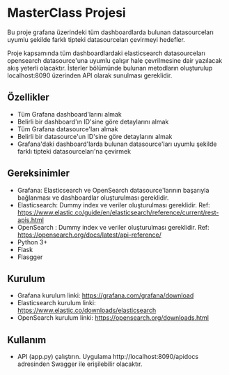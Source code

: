 # MasterClass Projesi

Bu proje grafana üzerindeki tüm dashboardlarda bulunan datasourceları uyumlu şekilde farklı tipteki datasourceları çevirmeyi hedefler.

Proje kapsamında tüm dashboardlardaki elasticsearch datasourceları opensearch datasource'una uyumlu çalışır hale çevrilmesine dair yazılacak akış yeterli olacaktır. İsterler bölümünde bulunan metodların oluşturulup localhost:8090 üzerinden API olarak sunulması gereklidir.


## Özellikler

- Tüm Grafana dashboard'larını almak
- Belirli bir dashboard'ın ID'sine göre detaylarını almak
- Tüm Grafana datasource'ları almak
- Belirli bir datasource'un ID'sine göre detaylarını almak
- Grafana'daki dashboard'larda bulunan datasource'ları uyumlu şekilde farklı tipteki datasourceları'na çevirmek

## Gereksinimler

- Grafana: Elasticsearch ve OpenSearch datasource'larının başarıyla bağlanması ve dashboardlar oluşturulması gereklidir. 
- Elasticsearch: Dummy index ve veriler oluşturulması gereklidir. Ref: https://www.elastic.co/guide/en/elasticsearch/reference/current/rest-apis.html
- OpenSearch : Dummy index ve veriler oluşturulması gereklidir. Ref: https://opensearch.org/docs/latest/api-reference/
- Python 3+
- Flask
- Flasgger

## Kurulum

- Grafana kurulum linki: https://grafana.com/grafana/download
- Elasticsearch kurulum linki: https://www.elastic.co/downloads/elasticsearch
- OpenSearch kurulum linki: https://opensearch.org/downloads.html

## Kullanım

- API (app.py) çalıştırın. Uygulama http://localhost:8090/apidocs adresinden Swagger ile erişilebilir olacaktır.
